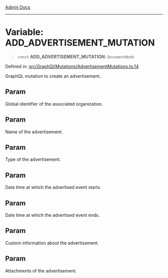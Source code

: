 [Admin Docs](/)

***

# Variable: ADD\_ADVERTISEMENT\_MUTATION

> `const` **ADD\_ADVERTISEMENT\_MUTATION**: `DocumentNode`

Defined in: [src/GraphQl/Mutations/AdvertisementMutations.ts:14](https://github.com/PalisadoesFoundation/talawa-admin/blob/main/src/GraphQl/Mutations/AdvertisementMutations.ts#L14)

GraphQL mutation to create an advertisement..

## Param

Global identifier of the associated organization.

## Param

Name of the advertisement.

## Param

Type of the advertisement.

## Param

Date time at which the advertised event starts.

## Param

Date time at which the advertised event ends.

## Param

Custom information about the advertisement.

## Param

Attachments of the advertisement.
